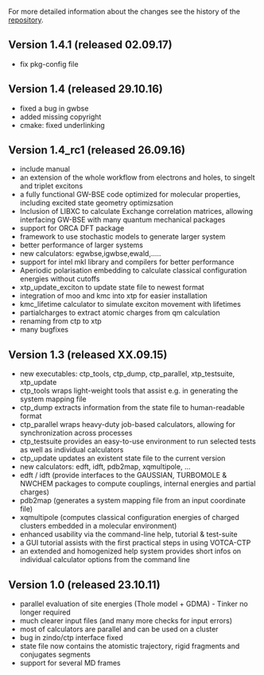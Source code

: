 For more detailed information about the changes see the history of the
[repository](https://github.com/votca/xtp/commits/master).

## Version 1.4.1 (released 02.09.17)

- fix pkg-config file

## Version 1.4 (released 29.10.16)

- fixed a bug in gwbse
- added missing copyright
- cmake: fixed underlinking

## Version 1.4_rc1 (released 26.09.16)

- include manual
- an extension of the whole workflow from electrons and holes, to singelt and
  triplet excitons
- a fully functional GW-BSE code optimized for molecular properties, including
  excited state geometry optimizsation
- Inclusion of LIBXC to calculate Exchange correlation matrices, allowing
  interfacing GW-BSE with many quantum mechanical packages
- support for ORCA DFT package
- framework to use stochastic models to generate larger system
- better performance of larger systems
- new calculators: egwbse,igwbse,ewald,.....
- support for intel mkl library and compilers for better performance
- Aperiodic polarisation embedding to calculate classical configuration energies
  without cutoffs
- xtp_update_exciton to update state file to newest format
- integration of moo and kmc into xtp for easier installation
- kmc_lifetime calculator to simulate exciton movement with lifetimes
- partialcharges to extract atomic charges from qm calculation
- renaming from ctp to xtp
- many bugfixes

## Version 1.3 (released XX.09.15)

- new executables: ctp_tools, ctp_dump, ctp_parallel, xtp_testsuite, xtp_update
- ctp_tools wraps light-weight tools that assist e.g. in generating the system
  mapping file
- ctp_dump extracts information from the state file to human-readable format
- ctp_parallel wraps heavy-duty job-based calculators, allowing for
  synchronization across processes
- ctp_testsuite provides an easy-to-use environment to run selected tests as
  well as individual calculators
- ctp_update updates an existent state file to the current version
- new calculators: edft, idft, pdb2map, xqmultipole, ...
- edft / idft (provide interfaces to the GAUSSIAN, TURBOMOLE & NWCHEM packages
  to compute couplings, internal energies and partial charges)
- pdb2map (generates a system mapping file from an input coordinate file)
- xqmultipole (computes classical configuration energies of charged clusters
  embedded in a molecular environment)
- enhanced usability via the command-line help, tutorial & test-suite
- a GUI tutorial assists with the first practical steps in using VOTCA-CTP
- an extended and homogenized help system provides short infos on individual
  calculator options from the command line

## Version 1.0 (released 23.10.11)

- parallel evaluation of site energies (Thole model + GDMA) - Tinker no longer
  required
- much clearer input files (and many more checks for input errors)
- most of calculators are parallel and can be used on a cluster
- bug in zindo/ctp interface fixed
- state file now contains the atomistic trajectory, rigid fragments and
  conjugates segments
- support for several MD frames
